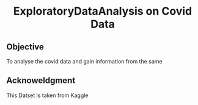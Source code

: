 
<html>
  <h1 align='center'>
    ExploratoryDataAnalysis on Covid Data
  </h1>
  <h2>
    Objective
  </h2>
  <p1>
      To analyse the covid data and gain information from the same 
  </p1>
  
  <h2>
    Acknoweldgment 
  </h2>
  <p1>
    This Datset is taken from Kaggle
  </p1>


  </html>
  
